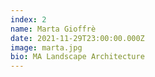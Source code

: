 ```yaml
---
index: 2
name: Marta Gioffrè
date: 2021-11-29T23:00:00.000Z
image: marta.jpg
bio: MA Landscape Architecture
---
```

